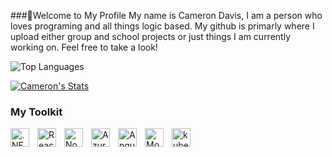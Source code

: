 ###👋Welcome to My Profile
My name is Cameron Davis, I am a person who loves programing and all things logic based. My github is primarly where I upload either group and school projects or just things I am currently working on. Feel free to take a look! 


![Top Languages](https://github-readme-stats.vercel.app/api/top-langs/?username=CameronWDavis&theme=tokyonight)

[![Cameron's Stats](https://github-readme-stats.vercel.app/api?username=CameronWDavis&show_icons=true&theme=radical)](https://github.com/anuraghazra/github-readme-stats)


### My Toolkit 
<img align="left" alt=".NET Core" title=".NET Core" width="30px" style="padding-right:10px;" src="https://cdn.jsdelivr.net/gh/devicons/devicon/icons/dotnetcore/dotnetcore-original.svg"/>
<img align="left" alt="React" title="React" width="30px" style="padding-right:10px;" src="https://cdn.jsdelivr.net/gh/devicons/devicon/icons/react/react-original.svg"/>
<img align="left" alt="Node" title="Node" width="30px" style="padding-right:10px;" src="https://cdn.jsdelivr.net/gh/devicons/devicon/icons/nodejs/nodejs-original.svg"/>
<img align="left" alt="Azure" title="Azure" width="30px" style="padding-right:10px;" src="https://cdn.jsdelivr.net/gh/devicons/devicon/icons/azure/azure-original.svg"/>
<img align="left" alt="Angular" title="Angular" width="30px" style="padding-right:10px;" src="https://cdn.jsdelivr.net/gh/devicons/devicon/icons/angularjs/angularjs-original.svg"/>
<img align="left" alt="MongoDB" title="MongoDB" width="30px" style="padding-right:10px;" src="https://cdn.jsdelivr.net/gh/devicons/devicon/icons/mongodb/mongodb-original.svg"/>
<img align="left" alt="kubernetes" title="kubernetes" width="30px" style="padding-right:10px;" src="https://cdn.jsdelivr.net/gh/devicons/devicon/icons/kubernetes/kubernetes-plain.svg"/>


